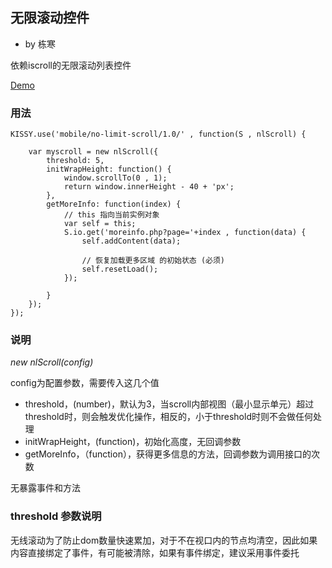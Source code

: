 
## 无限滚动控件

- by 栋寒

依赖iscroll的无限滚动列表控件

[Demo](http://mobile.kissyui.com/mobile/no-limit-scroll/1.0/demo/)

### 用法

	KISSY.use('mobile/no-limit-scroll/1.0/' , function(S , nlScroll) {

		var myscroll = new nlScroll({
			threshold: 5,
			initWrapHeight: function() {
				window.scrollTo(0 , 1);
				return window.innerHeight - 40 + 'px';
			},
			getMoreInfo: function(index) {
				// this 指向当前实例对象
				var self = this;
				S.io.get('moreinfo.php?page='+index , function(data) {
					self.addContent(data);

					// 恢复加载更多区域 的初始状态 (必须)
					self.resetLoad();
				});

			}
		});
	});

### 说明

*new nlScroll(config)*

config为配置参数，需要传入这几个值

- threshold，(number)，默认为3，当scroll内部视图（最小显示单元）超过threshold时，则会触发优化操作，相反的，小于threshold时则不会做任何处理
- initWrapHeight，(function)，初始化高度，无回调参数
- getMoreInfo，（function），获得更多信息的方法，回调参数为调用接口的次数

无暴露事件和方法

### threshold 参数说明

无线滚动为了防止dom数量快速累加，对于不在视口内的节点均清空，因此如果内容直接绑定了事件，有可能被清除，如果有事件绑定，建议采用事件委托
